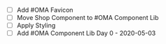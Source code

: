 
- [ ] Add #OMA Favicon
- [ ] Move Shop Component to #OMA Component Lib
- [ ] Apply Styling
- [ ] Add #OMA Component Lib
Day 0 - 2020-05-03
